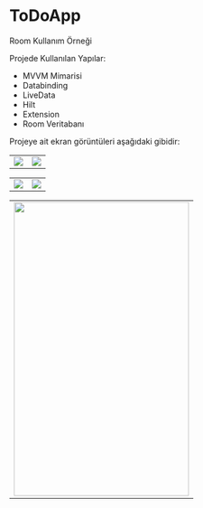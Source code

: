 # ToDoApp
Room Kullanım Örneği

Projede Kullanılan Yapılar:
- MVVM Mimarisi
- Databinding
- LiveData
- Hilt
- Extension
- Room Veritabanı

Projeye ait ekran görüntüleri aşağıdaki gibidir:

<table>
 <tr>
   <td>
   <img src="https://user-images.githubusercontent.com/99657258/178854450-f8987211-4551-40ef-9296-7e2383999143.png" >
   </td>
   <td>     
    <img src="https://user-images.githubusercontent.com/99657258/178854452-0b624271-db17-4836-8204-de3e160ea0c9.png" >
   </td>
  </tr>
 </table>
 <table>
 <tr>
 <td>
    <img src="https://user-images.githubusercontent.com/99657258/178854447-dcafd15e-ed5b-45b3-af4e-d291822f92d6.png">
   </td>
    <td>
     <img src="https://user-images.githubusercontent.com/99657258/178854453-9e5ff6ca-04e5-419f-bc54-4f0a33c9360a.png">
    </td>
  </tr>
 </table>
 <table>
 <tr>
    <td>
     <img src="https://user-images.githubusercontent.com/99657258/178854454-dbfff683-9d1d-46ff-b58e-b061cb45c649.png" width="310" height="520">
    </td>
  </tr>
 </table>


